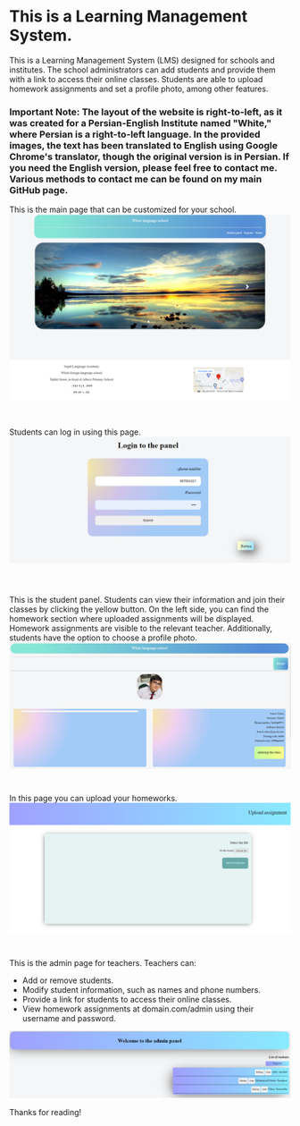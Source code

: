 # This is a Learning Management System.
This is a Learning Management System (LMS) designed for schools and institutes. The school administrators can add students and provide them with a link to access their online classes. Students are able to upload homework assignments and set a profile photo, among other features.<br>
### Important Note: The layout of the website is right-to-left, as it was created for a Persian-English Institute named "White," where Persian is a right-to-left language. In the provided images, the text has been translated to English using Google Chrome's translator, though the original version is in Persian. If you need the English version, please feel free to contact me. Various methods to contact me can be found on my main GitHub page.<br>


This is the main page that can be customized for your school.
<img src="PICS/1.png" style="margin-bottom:-10px"/>
<img src="PICS/2.png" style="margin-bottom:30px"/>

Students can log in using this page.
<img src="PICS/3.png"  style="margin-bottom:40px"/>


This is the student panel. Students can view their information and join their classes by clicking the yellow button. On the left side, you can find the homework section where uploaded assignments will be displayed. Homework assignments are visible to the relevant teacher. Additionally, students have the option to choose a profile photo. 
<img src="PICS/4.png" style="margin-bottom:40px"/>
In this page you can upload your homeworks.
<img src="PICS/5.png" style="margin-bottom:40px"/>
This is the admin page for teachers. Teachers can:
* Add or remove students.
* Modify student information, such as names and phone numbers.
* Provide a link for students to access their online classes.
* View homework assignments at domain.com/admin using their username and password.


<img src="PICS/6.png"/>

Thanks for reading!

